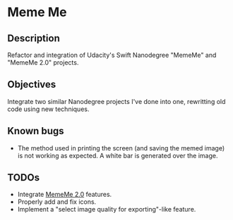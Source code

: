 # Meme Me

## Description
Refactor and integration of Udacity's Swift Nanodegree "MemeMe" and "MemeMe 2.0" projects.

## Objectives
Integrate two similar Nanodegree projects I've done into one, rewritting old code using new techniques.

## Known bugs
* The method used in printing the screen (and saving the memed image) is not working as expected. A white bar is generated over the image.

## TODOs
* Integrate [MemeMe 2.0](https://github.com/andrebocato/MemeMe2.0) features.
* Properly add and fix icons.
* Implement a "select image quality for exporting"-like feature.

